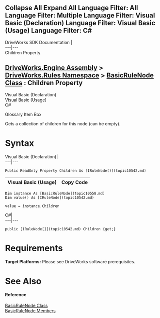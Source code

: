 Collapse All Expand All Language Filter: All  Language Filter: Multiple  Language Filter: Visual Basic (Declaration) Language Filter: Visual Basic (Usage) Language Filter: C#  
---  
DriveWorks SDK Documentation  |   
---|---  
Children Property   
  
[DriveWorks.Engine Assembly](topic2156.md) > [DriveWorks.Rules Namespace](topic10510.md) > [BasicRuleNode Class](topic10558.md) : Children Property  
---  
  
Visual Basic (Declaration)    
Visual Basic (Usage)    
C# 

Glossary Item Box

Gets a collection of children for this node (can be empty). 

# Syntax

Visual Basic (Declaration)|   
---|---  
      
    
    Public ReadOnly Property Children As [IRuleNode()](topic10542.md)  
  
Visual Basic (Usage)| Copy Code  
---|---  
      
    
    Dim instance As [BasicRuleNode](topic10558.md)
    Dim value() As [IRuleNode](topic10542.md)
     
    value = instance.Children  
  
C#|   
---|---  
      
    
    public [IRuleNode[]](topic10542.md) Children {get;}  
  
# Requirements

**Target Platforms:** Please see DriveWorks software prerequisites.

# See Also

#### Reference

[BasicRuleNode Class](topic10558.md)   
[BasicRuleNode Members](topic10559.md)


